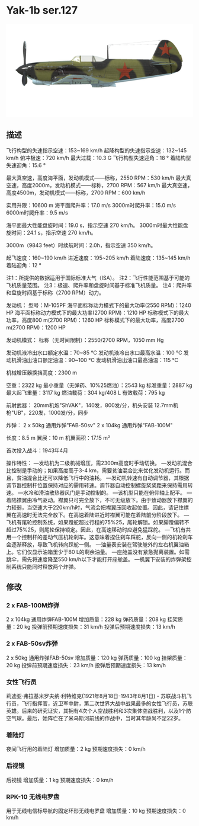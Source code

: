 ﻿# Yak-1b ser.127

![yak1s127](../images/yak1s127.png)

## 描述

飞行构型的失速指示空速：153~169 km/h
起降构型的失速指示空速：132~145 km/h
俯冲极速：720 km/h
最大过载：10.3 G
飞行构型失速迎角：18 °
着陆构型失速迎角：15.6 °

最大真空速，高度海平面，发动机模式——标称，2550 RPM：530 km/h
最大真空速，高度2000m，发动机模式——标称，2700 RPM：567 km/h
最大真空速，高度4500m，发动机模式——标称，2700 RPM：600 km/h

实用升限：10600 m
海平面爬升率：17.0 m/s
3000m时爬升率：15.0 m/s
6000m时爬升率：9.5 m/s

海平面最大性能盘旋时间：19.0 s，指示空速 270 km/h。
3000m时最大性能盘旋时间：24.1 s，指示空速 270 km/h。

3000m（9843 feet）时续航时间：2.0h，指示空速 350 km/h。

起飞速度：160~190 km/h
进近速度：195~205 km/h
着陆速度：135~145 km/h
着陆迎角：12 °

注1：所提供的数据适用于国际标准大气（ISA）。
注2：飞行性能范围基于可能的飞机质量范围。
注3：极速、爬升率和盘旋时间基于标准飞机质量。
注4：爬升率和盘旋时间基于标称（2700 RPM）动力。

发动机：
型号：M-105PF
海平面标称动力模式下的最大功率(2550 RPM)：1240 HP
海平面标称动力模式下的最大功率(2700 RPM)：1210 HP
标称模式下的最大功率，高度800 m(2700 RPM)：1260 HP
标称模式下的最大功率，高度2700 m(2700 RPM)：1200 HP

发动机模式：
标称（无时间限制）：2550/2700 RPM，1050 mm Hg

发动机液冷出水口额定水温：70~85 °C
发动机液冷出水口最高水温：100 °C
发动机滑油出油口额定油温：90~100 °C
发动机滑油出油口最高油温：115 °C

机械增压器换挡高度：2300 m

空重：2322 kg
最小重量（无弹药、10%25燃油）：2543 kg
标准重量：2887 kg
最大起飞重量：3117 kg
燃油载荷：304 kg/408 L
有效载荷：795 kg

前射武器：
20mm机炮"ShVAK"，140发，800发/分，机头安装
12.7mm机枪"UB"，220发，1000发/分，同步

炸弹：
2 x 50kg 通用炸弹"FAB-50sv"
2 x 104kg 通用炸弹"FAB-100M"

长度：8.5 m
翼展：10 m
机翼面积：17.15 m²

首次投入战斗：1943年4月

操作特性：
—发动机为二级机械增压，需2300m高度时手动切换。
—发动机混合比控制是手动的；如果高度高于3-4 km，需要贫油混合比来优化发动机运行。而且，贫油混合比还可以降低飞行中的油耗。
—发动机转速有自动调节器，其根据调节器控制杆位置保持对应的需用转速。调节器自动控制螺旋桨桨距来保持需用转速。
—水冷和滑油散热器风门是手动控制的。
—该机型只能在俯仰轴上配平。
—着陆襟翼由冷气驱动。襟翼只可完全放下，不可无级放下。由于致动器放下襟翼的力较弱，当空速大于220km/h时，气流会把襟翼压回收起位置。因此，请记住襟翼在高速时无法完全放下。在高速着陆进近时襟翼可能在着陆前分阶段放下。
—飞机有尾轮控制系统，如果蹬舵超过行程的75%25，尾轮解锁。如果脚蹬偏转不超过75%25，则尾轮保持锁定。因此，在高速移动时应避免猛踩舵。
—飞机有共用一个控制杆的差动气压机轮刹车。这意味着捏住刹车踩舵，反向一侧的机轮刹车会逐渐释放，导致飞机转向踩舵一侧。
—油量表安装在驾驶舱外的左右机翼油箱上。它们仅显示油箱里少于80 L的剩余油量。
—座舱盖没有紧急抛离装置。如需跳伞，需先将速度降至550 km/h以下才能打开座舱盖。
—机翼下安装的炸弹架控制系统只能同时释放两个炸弹。

## 修改


### 2 x FAB-100M炸弹

2 x 104kg 通用炸弹FAB-100M
增加质量：228 kg
弹药质量：208 kg
挂架质量：20 kg
投弹前预期速度损失：31 km/h
投弹后预期速度损失：13 km/h

### 2 x FAB-50sv炸弹

2 x 50kg 通用炸弹FAB-50sv
增加质量：120 kg
弹药质量：100 kg
挂架质量：20 kg
投弹前预期速度损失：23 km/h
投弹后预期速度损失：13 km/h

### 女性飞行员

莉迪亚·弗拉基米罗夫纳·利特维克(1921年8月18日-1943年8月1日) - 苏联战斗机飞行员，飞行指挥官，近卫军中尉，第二次世界大战中战果最多的女性飞行员，苏联英雄。后来的研究证实，其拥有4次个人空战胜利和3次集体空战胜利，以及1个防空气球。最后，她阵亡在了米乌斯河前线的作战中，当时其年龄尚不足22岁。


### 着陆灯

夜间飞行用的着陆灯
增加质量：2 kg
预期速度损失：0 km/h

### 后视镜

后视镜
增加质量：1 kg
预期速度损失：0 km/h

### RPK-10 无线电罗盘

用于无线电信标导航的固定环形无线电罗盘
增加质量：10 kg
预期速度损失：0 km/h